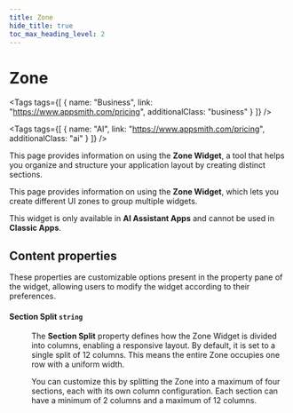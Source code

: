 ```yaml
---
title: Zone
hide_title: true
toc_max_heading_level: 2
---
```

<!-- vale off -->

<div className="tag-wrapper">
 <h1>Zone</h1>

<Tags
tags={[
{ name: "Business", link: "https://www.appsmith.com/pricing", additionalClass: "business" }
]}
/>

<Tags
tags={[
{ name: "AI", link: "https://www.appsmith.com/pricing", additionalClass: "ai" }
]}
/>

</div>

<!-- vale on -->

This page provides information on using the **Zone Widget**, a tool that helps you organize and structure your application layout by creating distinct sections. 


This page provides information on using the **Zone Widget**, which lets you create different UI zones to group multiple widgets. 

This widget is only available in **AI Assistant Apps** and cannot be used in **Classic Apps**.

 <ZoomImage
    src="/img/zone-ai.gif" 
    alt="Zone"
    caption="Zone"
  /> 


## Content properties

These properties are customizable options present in the property pane of the widget, allowing users to modify the widget according to their preferences.

#### Section Split `string`

<dd>

The **Section Split** property defines how the Zone Widget is divided into columns, enabling a responsive layout. By default, it is set to a single split of 12 columns. This means the entire Zone occupies one row with a uniform width.

You can customize this by splitting the Zone into a maximum of four sections, each with its own column configuration. Each section can have a minimum of 2 columns and a maximum of 12 columns. 

</dd>



